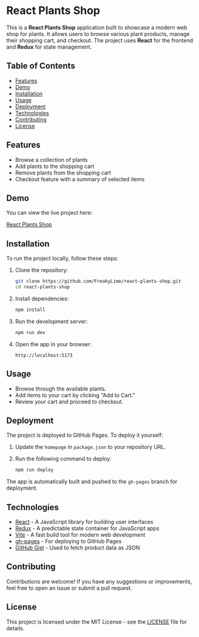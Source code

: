 
# React Plants Shop

This is a **React Plants Shop** application built to showcase a modern web shop for plants. It allows users to browse various plant products, manage their shopping cart, and checkout. The project uses **React** for the frontend and **Redux** for state management.

## Table of Contents

- [Features](#features)
- [Demo](#demo)
- [Installation](#installation)
- [Usage](#usage)
- [Deployment](#deployment)
- [Technologies](#technologies)
- [Contributing](#contributing)
- [License](#license)

## Features

- Browse a collection of plants
- Add plants to the shopping cart
- Remove plants from the shopping cart
- Checkout feature with a summary of selected items

## Demo

You can view the live project here:

[React Plants Shop](https://freakylime.github.io/react-plants-shop)

## Installation

To run the project locally, follow these steps:

1. Clone the repository:

   ```bash
   git clone https://github.com/FreakyLime/react-plants-shop.git
   cd react-plants-shop
   ```

2. Install dependencies:

   ```bash
   npm install
   ```

3. Run the development server:

   ```bash
   npm run dev
   ```

4. Open the app in your browser:

   ```
   http://localhost:5173
   ```

## Usage

- Browse through the available plants.
- Add items to your cart by clicking "Add to Cart."
- Review your cart and proceed to checkout.

## Deployment

The project is deployed to GitHub Pages. To deploy it yourself:

1. Update the `homepage` in `package.json` to your repository URL.
2. Run the following command to deploy:

   ```bash
   npm run deploy
   ```

The app is automatically built and pushed to the `gh-pages` branch for deployment.

## Technologies

- [React](https://reactjs.org/) - A JavaScript library for building user interfaces
- [Redux](https://redux.js.org/) - A predictable state container for JavaScript apps
- [Vite](https://vitejs.dev/) - A fast build tool for modern web development
- [gh-pages](https://www.npmjs.com/package/gh-pages) - For deploying to GitHub Pages
- [GitHub Gist](https://gist.github.com/) - Used to fetch product data as JSON

## Contributing

Contributions are welcome! If you have any suggestions or improvements, feel free to open an issue or submit a pull request.

## License

This project is licensed under the MIT License - see the [LICENSE](LICENSE) file for details.